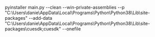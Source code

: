 pyinstaller main.py --clean --win-private-assemblies  --p "C:\Users\danie\AppData\Local\Programs\Python\Python38\Lib\site-packages" --add-data "C:\Users\danie\AppData\Local\Programs\Python\Python38\Lib\site-packages\cuesdk;cuesdk" --onefile